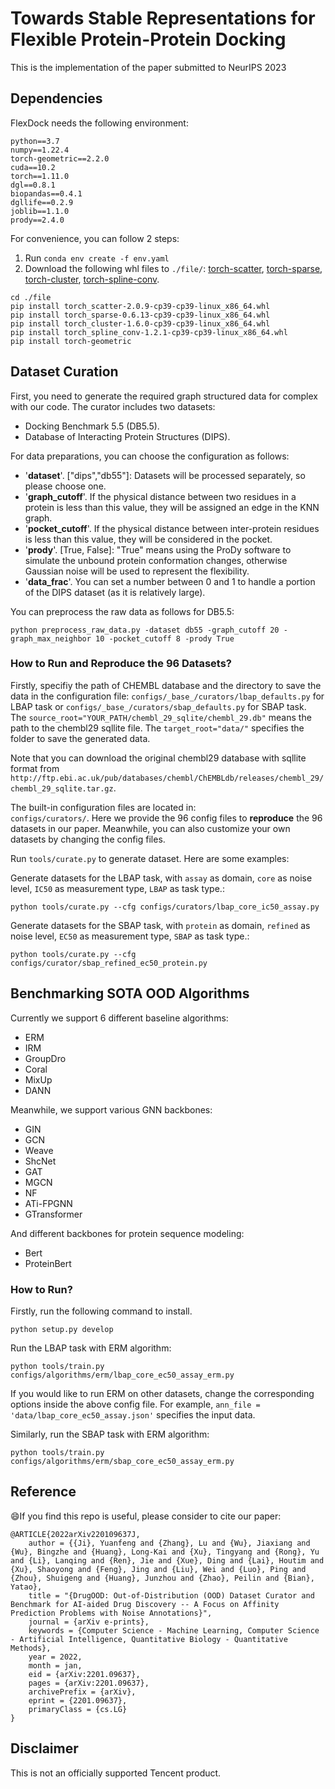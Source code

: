 # Towards Stable Representations for Flexible Protein-Protein Docking


This is the implementation of the paper submitted to NeurIPS 2023 


## Dependencies

FlexDock needs the following environment: 

```shell
python==3.7
numpy==1.22.4
torch-geometric==2.2.0
cuda==10.2
torch==1.11.0
dgl==0.8.1
biopandas==0.4.1
dgllife==0.2.9
joblib==1.1.0
prody==2.4.0
```   
For convenience, you can follow 2 steps:
1. Run ```conda env create -f env.yaml```
2. Download the following whl files to `./file/`: [torch-scatter](https://data.pyg.org/whl/torch-1.11.0%2Bcu102/torch_scatter-2.0.9-cp39-cp39-linux_x86_64.whl), [torch-sparse](https://data.pyg.org/whl/torch-1.11.0%2Bcu102/torch_sparse-0.6.13-cp39-cp39-linux_x86_64.whl), [torch-cluster](https://data.pyg.org/whl/torch-1.11.0%2Bcu102/torch_cluster-1.6.0-cp39-cp39-linux_x86_64.whl), [torch-spline-conv](https://data.pyg.org/whl/torch-1.11.0%2Bcu102/torch_spline_conv-1.2.1-cp39-cp39-linux_x86_64.whl).

```
cd ./file
pip install torch_scatter-2.0.9-cp39-cp39-linux_x86_64.whl
pip install torch_sparse-0.6.13-cp39-cp39-linux_x86_64.whl
pip install torch_cluster-1.6.0-cp39-cp39-linux_x86_64.whl
pip install torch_spline_conv-1.2.1-cp39-cp39-linux_x86_64.whl
pip install torch-geometric
```

## Dataset Curation

First, you need to generate the required graph structured data for complex with our code. The curator includes two datasets:

- Docking Benchmark 5.5 (DB5.5).
- Database of Interacting Protein Structures (DIPS).

For data preparations, you can choose the configuration as follows:
- '**dataset**'. \["dips","db55"\]: Datasets will be processed separately, so please choose one.
- '**graph_cutoff**'. If the physical distance between two residues in a protein is less than this value, they will be assigned an edge in the KNN graph.
- '**pocket_cutoff**'. If the physical distance between inter-protein residues is less than this value, they will be considered in the pocket.
- '**prody**'. \[True, False\]: "True" means using the ProDy software to simulate the unbound protein conformation changes, otherwise Gaussian noise will be used to represent the flexibility.
- '**data_frac**'. You can set a number between 0 and 1 to handle a portion of the DIPS dataset (as it is relatively large).

You can preprocess the raw data as follows for DB5.5:
```
python preprocess_raw_data.py -dataset db55 -graph_cutoff 20 -graph_max_neighbor 10 -pocket_cutoff 8 -prody True
```

### How to Run and Reproduce the 96 Datasets?

Firstly, specifiy the path of CHEMBL database and the directory to save the data in the configuration
file: `configs/_base_/curators/lbap_defaults.py` for LBAP task  or    `configs/_base_/curators/sbap_defaults.py` for SBAP task.   
The `source_root="YOUR_PATH/chembl_29_sqlite/chembl_29.db"` means the path to the 
chembl29 sqllite file.  The `target_root="data/"` specifies the folder to save the generated data.   

Note that you can download the original chembl29 database with sqllite format from `http://ftp.ebi.ac.uk/pub/databases/chembl/ChEMBLdb/releases/chembl_29/chembl_29_sqlite.tar.gz`.


The built-in configuration files are located in:    
`configs/curators/`. Here we provide the 96 config files to __reproduce__ the 96 datasets  in our paper.  Meanwhile, 
you can also customize your own datasets by changing the config files.  

Run `tools/curate.py` to generate dataset. Here are some examples:

Generate datasets for the LBAP task, with `assay` as domain, `core` as noise
level, `IC50` as measurement type, `LBAP` as task type.:

```shell
python tools/curate.py --cfg configs/curators/lbap_core_ic50_assay.py
```

Generate datasets for the SBAP task, with `protein` as domain, `refined` as noise level, `EC50` as
measurement type, `SBAP` as task type.:

```shell
python tools/curate.py --cfg configs/curator/sbap_refined_ec50_protein.py
```

## Benchmarking SOTA OOD Algorithms

Currently we support 6 different baseline algorithms:

- ERM
- IRM
- GroupDro
- Coral
- MixUp
- DANN

Meanwhile, we support various GNN backbones:

- GIN
- GCN
- Weave
- ShcNet
- GAT
- MGCN
- NF
- ATi-FPGNN
- GTransformer

And different backbones for protein sequence modeling:

- Bert
- ProteinBert

### How to Run?

Firstly, run the following command to install.

```shell
python setup.py develop
```

Run the LBAP task with ERM algorithm:

```shell
python tools/train.py configs/algorithms/erm/lbap_core_ec50_assay_erm.py
```                                                        

If you would like to run ERM on other datasets, change the corresponding options inside the above
config file. For example,  `ann_file = 'data/lbap_core_ec50_assay.json'`   specifies the input data.  

Similarly, run the SBAP task with ERM algorithm: 

```shell
python tools/train.py configs/algorithms/erm/sbap_core_ec50_assay_erm.py
``` 


## Reference

:smile:If you find this repo is useful, please consider to cite our paper:

```
@ARTICLE{2022arXiv220109637J,
    author = {{Ji}, Yuanfeng and {Zhang}, Lu and {Wu}, Jiaxiang and {Wu}, Bingzhe and {Huang}, Long-Kai and {Xu}, Tingyang and {Rong}, Yu and {Li}, Lanqing and {Ren}, Jie and {Xue}, Ding and {Lai}, Houtim and {Xu}, Shaoyong and {Feng}, Jing and {Liu}, Wei and {Luo}, Ping and {Zhou}, Shuigeng and {Huang}, Junzhou and {Zhao}, Peilin and {Bian}, Yatao},
    title = "{DrugOOD: Out-of-Distribution (OOD) Dataset Curator and Benchmark for AI-aided Drug Discovery -- A Focus on Affinity Prediction Problems with Noise Annotations}",
    journal = {arXiv e-prints},
    keywords = {Computer Science - Machine Learning, Computer Science - Artificial Intelligence, Quantitative Biology - Quantitative Methods},
    year = 2022,
    month = jan,
    eid = {arXiv:2201.09637},
    pages = {arXiv:2201.09637},
    archivePrefix = {arXiv},
    eprint = {2201.09637},
    primaryClass = {cs.LG}
}
```     

## Disclaimer 
This is not an officially supported Tencent product.
